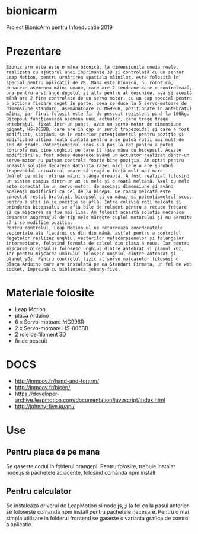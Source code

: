 # bionicarm
Proiect BionicArm pentru Infoeducatie 2019
# Prezentare
	Bionic arm este este o mâna bionică, la dimensiunile uneia reale, realizata cu ajutorul unei imprimante 3D și controlată cu un senzor Leap Motion, pentru urmărirea spațiala mâinilor, este folosită în special pentru aplicații de VR. Mâna este bionică, nu robotică, deoarece asemenea mâini umane, care are 2 tendoane care o controlează, una pentru a strânge degetul și alta pentru al deschide, așa și acestă mână are 2 fire controlate de un servo motor, cu un cap special pentru a acționa fiecare deget în parte, ceea ce duce la 5 servo-motoare de dimensiune standard, asemănătoare cu MG996R, poziționate în antebrațul mâini, iar firul folosit este fir de pescuit rezistent pană la 100kg.  
	Bicepsul funcționează asemena unui actuator, care trage trage antebrațul, fixat într-un punct, avem un servo-motor de dimensiune gigant, HS-805BB, care are în cap un șurub trapezoidal și care a fost modificat, scoțându-se în exterior potențiometrul pentru poziție și modificând ultima roată dințată pentru a se putea rotii mai mult de 180 de grade. Potențiometrul scos s-a pus la cot pentru a putea controla mai bine unghiul pe care îl face mâna cu bicepsul. Aceste modificări au fost aduse deoarece având un actuator realizat dintr-un servo-motor nu puteam controla foarte bine poziția. Am optat pentru această soluție deoarece datorita razei mici care o are șurubul trapezoidal actuatorul poate să tragă o forță mult mai mare.  
	Umărul permite rotirea mâini stânga dreapta. A fost realizat folosind un sistem compus dintr-un ax cu melc și o roată melcată. Axul cu melc este conectat la un servo-motor, de aceiași dimensiune și având aceleași modificări ca cel de la biceps. De roata melcată este conectat restul brațului, bicepsul și cu mâna, și potențiometrul scos, pentru a știi în ce poziție se află. Între colivia roți melcate și prinderea bicepsului se afla bile de rulment pentru a reduce frecare și ca mișcarea sa fie mai lina. Am folosit această soluție mecanica deoarece angrenajul de tip melc mărește cuplul motorului și nu permite să i se modifice poziția.  
    Pentru controlul, Leap Motion-ul ne returnează coordonatele  vectoriale ale fiecărui os din din mână, astfel pentru a controlul degetelor realizez unghiul vectorilor metacarpienelor și falangelor intermediare, folosind formula de calcul din clasa a noua. Iar pentru mișcarea bicepsului folosesc unghiul dintre antebraț și planul xOz, iar pentru mișcarea umărului folosesc unghiul dintre antebraț și planul yOz. Pentru controlul fizic al servo motoarelor folosesc o placa Arduino care are instalată pe ea Standart Firmata, un fel de web socket, împreună cu biblioteca johnny-five.  

# Materiale folosite
* Leap Motion
* placă Arduino
* 6 x Servo-motoare MG996R
* 2 x Servo-motoare HS-805BB
* 2 role de filament 3D
* fir de pescuit

# DOCS
* http://inmoov.fr/hand-and-forarm/
* http://inmoov.fr/bicep/
* https://developer-archive.leapmotion.com/documentation/javascript/index.html
* http://johnny-five.io/api/

# Use
## Pentru placa de pe mana
Se gaseste codul in folderul orangepi. Pentru folosire, trebuie instalat node.js si pachetele adiacente, folosind comanda npm install
## Pentru calculator
Se instaleaza driverul de LeapMotion si node.js, ;i la fel ca la pasul anterior se foloseste comanda npm install pentru pachetele necesare. Pentru o mai simpla utilizare in folderul frontend se gaseste o varianta grafica de control a aplicatie.
